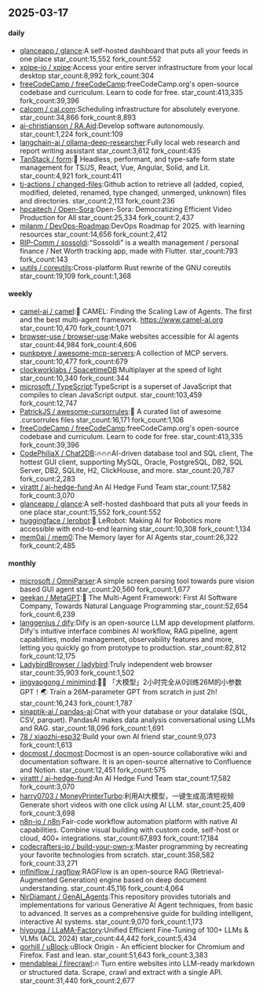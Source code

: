 ## 2025-03-17

#### daily
* [glanceapp / glance](https://github.com/glanceapp/glance):A self-hosted dashboard that puts all your feeds in one place star_count:15,552 fork_count:552
* [xpipe-io / xpipe](https://github.com/xpipe-io/xpipe):Access your entire server infrastructure from your local desktop star_count:8,992 fork_count:304
* [freeCodeCamp / freeCodeCamp](https://github.com/freeCodeCamp/freeCodeCamp):freeCodeCamp.org's open-source codebase and curriculum. Learn to code for free. star_count:413,335 fork_count:39,396
* [calcom / cal.com](https://github.com/calcom/cal.com):Scheduling infrastructure for absolutely everyone. star_count:34,866 fork_count:8,893
* [ai-christianson / RA.Aid](https://github.com/ai-christianson/RA.Aid):Develop software autonomously. star_count:1,224 fork_count:109
* [langchain-ai / ollama-deep-researcher](https://github.com/langchain-ai/ollama-deep-researcher):Fully local web research and report writing assistant star_count:3,612 fork_count:435
* [TanStack / form](https://github.com/TanStack/form):🤖 Headless, performant, and type-safe form state management for TS/JS, React, Vue, Angular, Solid, and Lit. star_count:4,921 fork_count:411
* [tj-actions / changed-files](https://github.com/tj-actions/changed-files):Github action to retrieve all (added, copied, modified, deleted, renamed, type changed, unmerged, unknown) files and directories. star_count:2,113 fork_count:236
* [hpcaitech / Open-Sora](https://github.com/hpcaitech/Open-Sora):Open-Sora: Democratizing Efficient Video Production for All star_count:25,334 fork_count:2,437
* [milanm / DevOps-Roadmap](https://github.com/milanm/DevOps-Roadmap):DevOps Roadmap for 2025. with learning resources star_count:14,656 fork_count:2,412
* [RIP-Comm / sossoldi](https://github.com/RIP-Comm/sossoldi):"Sossoldi" is a wealth management / personal finance / Net Worth tracking app, made with Flutter. star_count:793 fork_count:143
* [uutils / coreutils](https://github.com/uutils/coreutils):Cross-platform Rust rewrite of the GNU coreutils star_count:19,109 fork_count:1,368

#### weekly
* [camel-ai / camel](https://github.com/camel-ai/camel):🐫 CAMEL: Finding the Scaling Law of Agents. The first and the best multi-agent framework. https://www.camel-ai.org star_count:10,470 fork_count:1,071
* [browser-use / browser-use](https://github.com/browser-use/browser-use):Make websites accessible for AI agents star_count:44,984 fork_count:4,606
* [punkpeye / awesome-mcp-servers](https://github.com/punkpeye/awesome-mcp-servers):A collection of MCP servers. star_count:10,477 fork_count:679
* [clockworklabs / SpacetimeDB](https://github.com/clockworklabs/SpacetimeDB):Multiplayer at the speed of light star_count:10,340 fork_count:344
* [microsoft / TypeScript](https://github.com/microsoft/TypeScript):TypeScript is a superset of JavaScript that compiles to clean JavaScript output. star_count:103,459 fork_count:12,747
* [PatrickJS / awesome-cursorrules](https://github.com/PatrickJS/awesome-cursorrules):📄 A curated list of awesome .cursorrules files star_count:16,171 fork_count:1,106
* [freeCodeCamp / freeCodeCamp](https://github.com/freeCodeCamp/freeCodeCamp):freeCodeCamp.org's open-source codebase and curriculum. Learn to code for free. star_count:413,335 fork_count:39,396
* [CodePhiliaX / Chat2DB](https://github.com/CodePhiliaX/Chat2DB):🔥🔥🔥AI-driven database tool and SQL client, The hottest GUI client, supporting MySQL, Oracle, PostgreSQL, DB2, SQL Server, DB2, SQLite, H2, ClickHouse, and more. star_count:20,787 fork_count:2,283
* [virattt / ai-hedge-fund](https://github.com/virattt/ai-hedge-fund):An AI Hedge Fund Team star_count:17,582 fork_count:3,070
* [glanceapp / glance](https://github.com/glanceapp/glance):A self-hosted dashboard that puts all your feeds in one place star_count:15,552 fork_count:552
* [huggingface / lerobot](https://github.com/huggingface/lerobot):🤗 LeRobot: Making AI for Robotics more accessible with end-to-end learning star_count:10,308 fork_count:1,134
* [mem0ai / mem0](https://github.com/mem0ai/mem0):The Memory layer for AI Agents star_count:26,322 fork_count:2,485

#### monthly
* [microsoft / OmniParser](https://github.com/microsoft/OmniParser):A simple screen parsing tool towards pure vision based GUI agent star_count:20,560 fork_count:1,677
* [geekan / MetaGPT](https://github.com/geekan/MetaGPT):🌟 The Multi-Agent Framework: First AI Software Company, Towards Natural Language Programming star_count:52,654 fork_count:6,239
* [langgenius / dify](https://github.com/langgenius/dify):Dify is an open-source LLM app development platform. Dify's intuitive interface combines AI workflow, RAG pipeline, agent capabilities, model management, observability features and more, letting you quickly go from prototype to production. star_count:82,812 fork_count:12,175
* [LadybirdBrowser / ladybird](https://github.com/LadybirdBrowser/ladybird):Truly independent web browser star_count:35,903 fork_count:1,502
* [jingyaogong / minimind](https://github.com/jingyaogong/minimind):🚀🚀 「大模型」2小时完全从0训练26M的小参数GPT！🌏 Train a 26M-parameter GPT from scratch in just 2h! star_count:16,243 fork_count:1,787
* [sinaptik-ai / pandas-ai](https://github.com/sinaptik-ai/pandas-ai):Chat with your database or your datalake (SQL, CSV, parquet). PandasAI makes data analysis conversational using LLMs and RAG. star_count:18,096 fork_count:1,691
* [78 / xiaozhi-esp32](https://github.com/78/xiaozhi-esp32):Build your own AI friend star_count:9,073 fork_count:1,613
* [docmost / docmost](https://github.com/docmost/docmost):Docmost is an open-source collaborative wiki and documentation software. It is an open-source alternative to Confluence and Notion. star_count:12,451 fork_count:575
* [virattt / ai-hedge-fund](https://github.com/virattt/ai-hedge-fund):An AI Hedge Fund Team star_count:17,582 fork_count:3,070
* [harry0703 / MoneyPrinterTurbo](https://github.com/harry0703/MoneyPrinterTurbo):利用AI大模型，一键生成高清短视频 Generate short videos with one click using AI LLM. star_count:25,409 fork_count:3,698
* [n8n-io / n8n](https://github.com/n8n-io/n8n):Fair-code workflow automation platform with native AI capabilities. Combine visual building with custom code, self-host or cloud, 400+ integrations. star_count:67,893 fork_count:17,184
* [codecrafters-io / build-your-own-x](https://github.com/codecrafters-io/build-your-own-x):Master programming by recreating your favorite technologies from scratch. star_count:358,582 fork_count:33,271
* [infiniflow / ragflow](https://github.com/infiniflow/ragflow):RAGFlow is an open-source RAG (Retrieval-Augmented Generation) engine based on deep document understanding. star_count:45,116 fork_count:4,064
* [NirDiamant / GenAI_Agents](https://github.com/NirDiamant/GenAI_Agents):This repository provides tutorials and implementations for various Generative AI Agent techniques, from basic to advanced. It serves as a comprehensive guide for building intelligent, interactive AI systems. star_count:9,070 fork_count:1,173
* [hiyouga / LLaMA-Factory](https://github.com/hiyouga/LLaMA-Factory):Unified Efficient Fine-Tuning of 100+ LLMs & VLMs (ACL 2024) star_count:44,442 fork_count:5,434
* [gorhill / uBlock](https://github.com/gorhill/uBlock):uBlock Origin - An efficient blocker for Chromium and Firefox. Fast and lean. star_count:51,643 fork_count:3,383
* [mendableai / firecrawl](https://github.com/mendableai/firecrawl):🔥 Turn entire websites into LLM-ready markdown or structured data. Scrape, crawl and extract with a single API. star_count:31,440 fork_count:2,677
